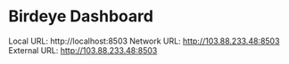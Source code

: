 # Birdeye Dashboard

  Local URL: http://localhost:8503
  Network URL: http://103.88.233.48:8503
  External URL: http://103.88.233.48:8503